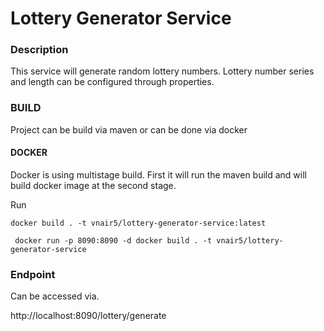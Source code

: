 # Lottery Generator Service

### Description

This service will generate random lottery numbers. Lottery number series and length can be configured through properties.

### BUILD

Project can be build via maven or can be done via docker

#### DOCKER

Docker is using multistage build. First it will run the maven build and will build docker image at the second stage.

Run 

` docker build . -t vnair5/lottery-generator-service:latest `

` docker run -p 8090:8090 -d docker build . -t vnair5/lottery-generator-service`


### Endpoint

Can be accessed via.

http://localhost:8090/lottery/generate